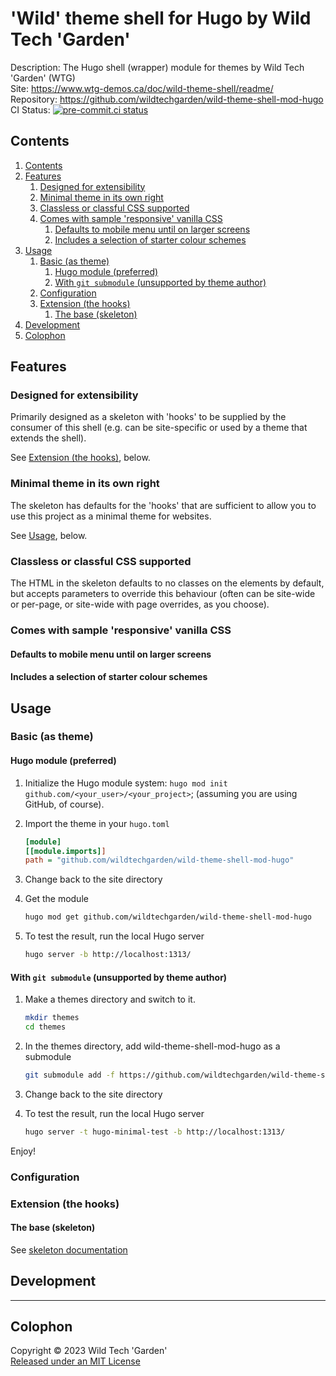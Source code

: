 # 'Wild' theme shell for Hugo by Wild Tech 'Garden'

Description:	The Hugo shell (wrapper) module for themes by
					Wild Tech 'Garden' (WTG)  
Site: <https://www.wtg-demos.ca/doc/wild-theme-shell/readme/>  
Repository: <https://github.com/wildtechgarden/wild-theme-shell-mod-hugo>  
CI Status: [![pre-commit.ci status][pre-commit-ci]](https://results.pre-commit.ci/latest/github/wildtechgarden/wild-theme-shell-mod-hugo/main)

## Contents

1. [Contents](#contents)
2. [Features](#features)
	1. [Designed for extensibility](#designed-for-extensibility)
	2. [Minimal theme in its own right](#minimal-theme-in-its-own-right)
	3. [Classless or classful CSS supported](#classless-or-classful-css-supported)
	4. [Comes with sample 'responsive' vanilla CSS](#comes-with-sample-responsive-vanilla-css)
		1. [Defaults to mobile menu until on larger screens](#defaults-to-mobile-menu-until-on-larger-screens)
		2. [Includes a selection of starter colour schemes](#includes-a-selection-of-starter-colour-schemes)
3. [Usage](#usage)
	1. [Basic (as theme)](#basic-as-theme)
		1. [Hugo module (preferred)](#hugo-module-preferred)
		2. [With `git submodule` (unsupported by theme author)](#with-git-submodule-unsupported-by-theme-author)
	2. [Configuration](#configuration)
	3. [Extension (the hooks)](#extension-the-hooks)
		1. [The base (skeleton)](#the-base-skeleton)
4. [Development](#development)
5. [Colophon](#colophon)

## Features

### Designed for extensibility

Primarily designed as a skeleton with 'hooks' to be supplied by the consumer of
this shell (e.g. can be site-specific or used by a theme that extends the
shell).

See [Extension (the hooks)][extension], below.

### Minimal theme in its own right

The skeleton has defaults for the 'hooks' that are sufficient to allow you to
use this project as a minimal theme for websites.

See [Usage][use], below.

### Classless or classful CSS supported

The HTML in the skeleton defaults to no classes on the elements by default,
but accepts parameters to override this behaviour (often can be site-wide or
per-page, or site-wide with page overrides, as you choose).

### Comes with sample 'responsive' vanilla CSS

#### Defaults to mobile menu until on larger screens

#### Includes a selection of starter colour schemes

## Usage

### Basic (as theme)

#### Hugo module (preferred)

1. Initialize the Hugo module system: `hugo mod init
	github.com/<your_user>/<your_project>`; (assuming you are using GitHub,
	of course).
2. Import the theme in your `hugo.toml`

	```ini
	[module]
	[[module.imports]]
	path = "github.com/wildtechgarden/wild-theme-shell-mod-hugo"
	```

3. Change back to the site directory
4. Get the module

	```sh
	hugo mod get github.com/wildtechgarden/wild-theme-shell-mod-hugo
	```

5. To test the result, run the local Hugo server

	```sh
	hugo server -b http://localhost:1313/
	```

#### With `git submodule` (unsupported by theme author)

1. Make a themes directory and switch to it.

	```sh
	mkdir themes
	cd themes
	```

2. In the themes directory, add wild-theme-shell-mod-hugo as a submodule

	```sh
	git submodule add -f https://github.com/wildtechgarden/wild-theme-shell-mod-hugo.git
	```

3. Change back to the site directory
4. To test the result, run the local Hugo server

	```sh
	hugo server -t hugo-minimal-test -b http://localhost:1313/
	```

 Enjoy!

### Configuration

### Extension (the hooks)

#### The base (skeleton)

See [skeleton documentation][skel]

## Development

-------

## Colophon

Copyright © 2023 Wild Tech 'Garden'  
[Released under an MIT License](LICENSE)

[extension]: #extension-the-hooks
[pre-commit-ci]: https://results.pre-commit.ci/badge/github/wildtechgarden/wild-theme-shell-mod-hugo/main.svg
[skel]: docs/skeleton.md
[use]: #usage
